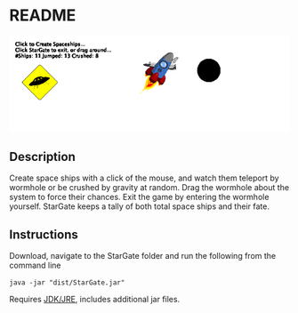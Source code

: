 # README

![StarGate gameplay](src/game_play.png)

## Description

Create space ships with a click of the mouse, and watch them teleport by wormhole or be crushed by gravity at random. Drag the wormhole about the system to force their chances. Exit the game by entering the wormhole yourself. StarGate keeps a tally of both total space ships and their fate.

## Instructions

Download, navigate to the StarGate folder and run the following from the command line

    java -jar "dist/StarGate.jar"

Requires [JDK/JRE](https://www.oracle.com/technetwork/java/javase/downloads/index.html), includes additional jar files.
 
